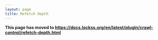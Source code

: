 ```yaml
---
layout: page
title: Refetch Depth
---
```


**This page has moved to <https://docs.lockss.org/en/latest/plugin/crawl-control/refetch-depth.html>**
